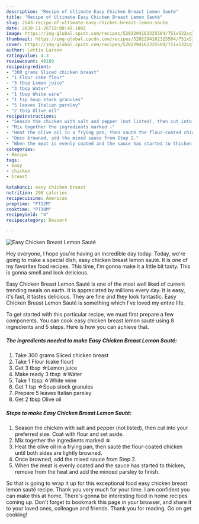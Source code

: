 ```yaml
---
description: "Recipe of Ultimate Easy Chicken Breast Lemon Sauté"
title: "Recipe of Ultimate Easy Chicken Breast Lemon Sauté"
slug: 2543-recipe-of-ultimate-easy-chicken-breast-lemon-saute
date: 2020-11-26T19:08:49.108Z
image: https://img-global.cpcdn.com/recipes/5202294162325504/751x532cq70/easy-chicken-breast-lemon-saute-recipe-main-photo.jpg
thumbnail: https://img-global.cpcdn.com/recipes/5202294162325504/751x532cq70/easy-chicken-breast-lemon-saute-recipe-main-photo.jpg
cover: https://img-global.cpcdn.com/recipes/5202294162325504/751x532cq70/easy-chicken-breast-lemon-saute-recipe-main-photo.jpg
author: Lottie Larson
ratingvalue: 4.3
reviewcount: 48189
recipeingredient:
- "300 grams Sliced chicken breast"
- "1 Flour cake flour"
- "3 tbsp Lemon juice"
- "3 tbsp Water"
- "1 tbsp White wine"
- "1 tsp Soup stock granules"
- "5 leaves Italian parsley"
- "2 tbsp Olive oil"
recipeinstructions:
- "Season the chicken with salt and pepper (not listed), then cut into your preferred size. Coat with flour and set aside."
- "Mix together the ingredients marked ☆"
- "Heat the olive oil in a frying pan, then sauté the flour-coated chicken until both sides are lightly browned."
- "Once browned, add the mixed sauce from Step 2."
- "When the meat is evenly coated and the sauce has started to thicken, remove from the heat and add the minced parsley to finish."
categories:
- Recipe
tags:
- easy
- chicken
- breast

katakunci: easy chicken breast 
nutrition: 298 calories
recipecuisine: American
preptime: "PT12M"
cooktime: "PT30M"
recipeyield: "4"
recipecategory: Dessert

---
```



![Easy Chicken Breast Lemon Sauté](https://img-global.cpcdn.com/recipes/5202294162325504/751x532cq70/easy-chicken-breast-lemon-saute-recipe-main-photo.jpg)

Hey everyone, I hope you're having an incredible day today. Today, we're going to make a special dish, easy chicken breast lemon sauté. It is one of my favorites food recipes. This time, I'm gonna make it a little bit tasty. This is gonna smell and look delicious.



Easy Chicken Breast Lemon Sauté is one of the most well liked of current trending meals on earth. It is appreciated by millions every day. It is easy, it's fast, it tastes delicious. They are fine and they look fantastic. Easy Chicken Breast Lemon Sauté is something which I've loved my entire life.


To get started with this particular recipe, we must first prepare a few components. You can cook easy chicken breast lemon sauté using 8 ingredients and 5 steps. Here is how you can achieve that.

<!--inarticleads1-->

##### The ingredients needed to make Easy Chicken Breast Lemon Sauté:

1. Take 300 grams Sliced chicken breast
1. Take 1 Flour (cake flour)
1. Get 3 tbsp ☆Lemon juice
1. Make ready 3 tbsp ☆Water
1. Take 1 tbsp ☆White wine
1. Get 1 tsp ☆Soup stock granules
1. Prepare 5 leaves Italian parsley
1. Get 2 tbsp Olive oil




<!--inarticleads2-->

##### Steps to make Easy Chicken Breast Lemon Sauté:

1. Season the chicken with salt and pepper (not listed), then cut into your preferred size. Coat with flour and set aside.
1. Mix together the ingredients marked ☆
1. Heat the olive oil in a frying pan, then sauté the flour-coated chicken until both sides are lightly browned.
1. Once browned, add the mixed sauce from Step 2.
1. When the meat is evenly coated and the sauce has started to thicken, remove from the heat and add the minced parsley to finish.




So that is going to wrap it up for this exceptional food easy chicken breast lemon sauté recipe. Thank you very much for your time. I am confident you can make this at home. There's gonna be interesting food in home recipes coming up. Don't forget to bookmark this page in your browser, and share it to your loved ones, colleague and friends. Thank you for reading. Go on get cooking!
